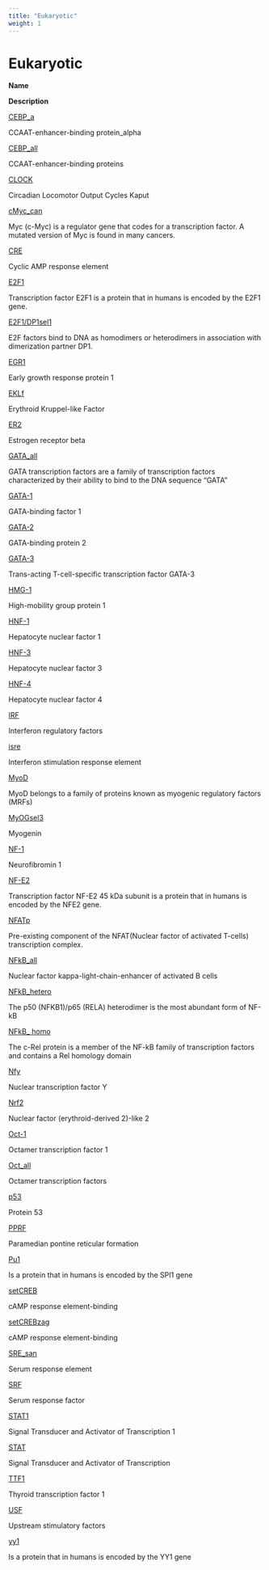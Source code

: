 ```yaml
---
title: "Eukaryotic"
weight: 1
---
```



# Eukaryotic

**Name**

**Description**

[CEBP\_a](http://en.wikipedia.org/wiki/Ccaat-enhancer-binding_proteins)

CCAAT-enhancer-binding protein\_alpha

[CEBP\_all](http://en.wikipedia.org/wiki/Ccaat-enhancer-binding_proteins)

CCAAT-enhancer-binding proteins

[CLOCK](http://en.wikipedia.org/wiki/CLOCK)

Circadian Locomotor Output Cycles Kaput

[cMyc\_can](http://en.wikipedia.org/wiki/Myc)

Myc (c-Myc) is a regulator gene that codes for a transcription factor. A mutated version of Myc is found in many cancers.

[CRE](http://en.wikipedia.org/wiki/CAMP_response_element#cAMP_response_element)

Cyclic AMP response element

[E2F1](http://en.wikipedia.org/wiki/E2F1)

Transcription factor E2F1 is a protein that in humans is encoded by the E2F1 gene.

[E2F1/DP1sel1](http://en.wikipedia.org/wiki/TFDP1)

E2F factors bind to DNA as homodimers or heterodimers in association with dimerization partner DP1.

[EGR1](http://en.wikipedia.org/wiki/EGR1)

Early growth response protein 1

[EKLf](http://en.wikipedia.org/wiki/KLF1)

Erythroid Kruppel-like Factor

[ER2](http://en.wikipedia.org/wiki/Estrogen_receptor_beta)

Estrogen receptor beta

[GATA\_all](http://en.wikipedia.org/wiki/GATA_transcription_factor)

GATA transcription factors are a family of transcription factors characterized by their ability to bind to the DNA sequence “GATA”

[GATA-1](http://en.wikipedia.org/wiki/GATA1)

GATA-binding factor 1

[GATA-2](http://en.wikipedia.org/wiki/GATA2)

GATA-binding protein 2

[GATA-3](http://en.wikipedia.org/wiki/GATA3)

Trans-acting T-cell-specific transcription factor GATA-3

[HMG-1](http://en.wikipedia.org/wiki/HMGB1)

High-mobility group protein 1

[HNF-1](http://en.wikipedia.org/wiki/Hepatocyte_nuclear_factors#HNF1)

Hepatocyte nuclear factor 1

[HNF-3](http://en.wikipedia.org/wiki/Hepatocyte_nuclear_factors#HNF3)

Hepatocyte nuclear factor 3

[HNF-4](http://en.wikipedia.org/wiki/Hepatocyte_nuclear_factors#HNF4)

Hepatocyte nuclear factor 4

[IRF](http://en.wikipedia.org/wiki/Interferon_regulatory_factor)

Interferon regulatory factors

[isre](http://en.wikipedia.org/wiki/Interferon#Downstream_signaling)

Interferon stimulation response element

[MyoD](http://en.wikipedia.org/wiki/MyoD)

MyoD belongs to a family of proteins known as myogenic regulatory factors (MRFs)

[MyOGsel3](http://en.wikipedia.org/wiki/Myogenin)

Myogenin

[NF-1](http://en.wikipedia.org/wiki/Neurofibromin_1)

Neurofibromin 1

[NF-E2](http://en.wikipedia.org/wiki/NFE2)

Transcription factor NF-E2 45 kDa subunit is a protein that in humans is encoded by the NFE2 gene.

[NFATp](http://en.wikipedia.org/wiki/NFAT)

Pre-existing component of the NFAT(Nuclear factor of activated T-cells) transcription complex.

[NFkB\_all](http://en.wikipedia.org/wiki/NF-%CE%BAB)

Nuclear factor kappa-light-chain-enhancer of activated B cells

[NFkB\_hetero](http://en.wikipedia.org/wiki/RELA)

The p50 (NFKB1)/p65 (RELA) heterodimer is the most abundant form of NF-kB

[NFkB\_ homo](http://en.wikipedia.org/wiki/REL)

The c-Rel protein is a member of the NF-kB family of transcription factors and contains a Rel homology domain

[Nfy](http://en.wikipedia.org/wiki/NFYA)

Nuclear transcription factor Y

[Nrf2](http://en.wikipedia.org/wiki/NFE2L2)

Nuclear factor (erythroid-derived 2)-like 2

[Oct-1](http://en.wikipedia.org/wiki/Oct-1)

Octamer transcription factor 1

[Oct\_all](http://en.wikipedia.org/wiki/Octamer_transcription_factor)

Octamer transcription factors

[p53](http://en.wikipedia.org/wiki/P53)

Protein 53

[PPRF](http://en.wikipedia.org/wiki/Paramedian_pontine_reticular_formation)

Paramedian pontine reticular formation

[Pu1](http://en.wikipedia.org/wiki/SPI1)

Is a protein that in humans is encoded by the SPI1 gene

[setCREB](http://en.wikipedia.org/wiki/CREB)

cAMP response element-binding

[setCREBzag](http://en.wikipedia.org/wiki/CREB)

cAMP response element-binding

[SRE\_san](http://en.wikipedia.org/wiki/Serum_response_factor)

Serum response element

[SRF](http://en.wikipedia.org/wiki/Serum_response_factor)

Serum response factor

[STAT1](http://en.wikipedia.org/wiki/STAT1)

Signal Transducer and Activator of Transcription 1

[STAT](http://en.wikipedia.org/wiki/STAT_protein)

Signal Transducer and Activator of Transcription

[TTF1](http://en.wikipedia.org/wiki/NK2_homeobox_1)

Thyroid transcription factor 1

[USF](http://en.wikipedia.org/wiki/USF1)

Upstream stimulatory factors

[yy1](http://en.wikipedia.org/wiki/YY1)

Is a protein that in humans is encoded by the YY1 gene